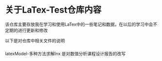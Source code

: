 关于LaTex-Test仓库内容
====
  该仓库主要存放我在学习和使用LaTex中的一些笔记和数据，在以后的学习中会不定期的进行更新和修改 

以下是对仓库中相关文件的说明
###    
latexModel-多种方法求解lnx 是对数值分析课程设计报告的改写
